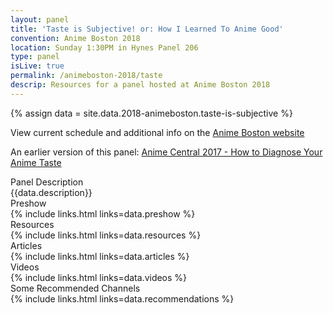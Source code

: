 ```yaml
---
layout: panel
title: 'Taste is Subjective! or: How I Learned To Anime Good'
convention: Anime Boston 2018
location: Sunday 1:30PM in Hynes Panel 206
type: panel
isLive: true
permalink: /animeboston-2018/taste
descrip: Resources for a panel hosted at Anime Boston 2018
---
```


{% assign data = site.data.2018-animeboston.taste-is-subjective %}

View current schedule and additional info on the <a href="http://www.animeboston.com/coninfo/schedule_panel/2970">Anime Boston website</a>

An earlier version of this panel: <a href="/acen-2017/diagnosing-taste/">Anime Central 2017 - How to Diagnose Your Anime Taste</a>

<div class="manga-header">Panel Description</div>
<div class="panel-description">{{data.description}}</div>

<div class="manga-header">Preshow</div>
{% include links.html links=data.preshow %}

<div class="manga-header">Resources</div>
{% include links.html links=data.resources %}

<div class="manga-header"> Articles </div>
{% include links.html links=data.articles %}

<div class="manga-header"> Videos </div>
{% include links.html links=data.videos %}

<div class="manga-header"> Some Recommended Channels </div>
{% include links.html links=data.recommendations %}
